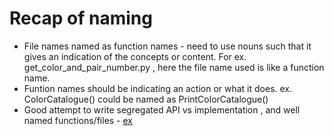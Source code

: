# Recap of naming
- File names named as function names - need to use nouns such that it gives an indication of the concepts or content. For ex. get_color_and_pair_number.py , here the file name used is like a function name.
- Funtion names should be indicating an action or what it does. ex. ColorCatalogue() could be named as PrintColorCatalogue()
- Good attempt to write segregated API vs implementation , and well named functions/files - [ex](https://github.com/clean-code-craft-tcq-3/well-named-in-cpp-Veeresh-Ranjan/pull/1/files
)

